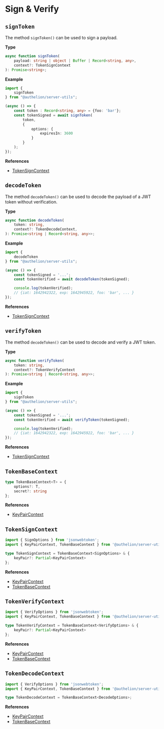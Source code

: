 # Sign & Verify

## `signToken`

The method `signToken()` can be used to sign a payload.

**Type**
```ts
async function signToken(
    payload: string | object | Buffer | Record<string, any>,
    context?: TokenSignContext
): Promise<string>;
```

**Example**
```typescript
import {
    signToken
} from "@authelion/server-utils";

(async () => {
    const token : Record<string, any> = {foo: 'bar'};
    const tokenSigned = await signToken(
        token, 
        {
            options: {
                expiresIn: 3600
            }
        }
    );
});
```
**References**
- [TokenSignContext](#tokensigncontext)

## `decodeToken`

The method `decodeToken()` can be used to decode the payload of a JWT token without verification.

**Type**
```typescript
async function decodeToken(
    token: string,
    context?: TokenDecodeContext,
): Promise<string | Record<string, any>>;
```

**Example**
```typescript
import {
    decodeToken
} from "@authelion/server-utils";

(async () => {
    const tokenSigned = '...';
    const tokenVerified = await decodeToken(tokenSigned);

    console.log(tokenVerified);
    // {iat: 1642942322, exp: 1642945922, foo: 'bar', ... }
});
```
**References**
- [TokenSignContext](#tokensigncontext)

## `verifyToken`

The method `decodeToken()` can be used to decode and verify a JWT token.

**Type**
```ts
async function verifyToken(
    token: string,
    context?: TokenVerifyContext
): Promise<string | Record<string, any>>;
```
**Example**
```typescript
import {
    signToken
} from "@authelion/server-utils";

(async () => {
    const tokenSigned = '...';
    const tokenVerified = await verifyToken(tokenSigned);

    console.log(tokenVerified);
    // {iat: 1642942322, exp: 1642945922, foo: 'bar', ... }
});
```
**References**
- [TokenSignContext](#tokensigncontext)

## `TokenBaseContext`

```typescript
type TokenBaseContext<T> = {
    options?: T,
    secret?: string
};
```

**References**
- [KeyPairContext](key-pair.md#keypaircontext)

## `TokenSignContext`

```typescript
import { SignOptions } from 'jsonwebtoken';
import { KeyPairContext, TokenBaseContext } from '@authelion/server-utils';

type TokenSignContext = TokenBaseContext<SignOptions> & {
    keyPair?: Partial<KeyPairContext>
};
```

**References**
- [KeyPairContext](key-pair.md#keypaircontext)
- [TokenBaseContext](#tokenbasecontext)

## `TokenVerifyContext`

```typescript
import { VerifyOptions } from 'jsonwebtoken';
import { KeyPairContext, TokenBaseContext } from '@authelion/server-utils';

type TokenVerifyContext = TokenBaseContext<VerifyOptions> & {
    keyPair?: Partial<KeyPairContext>
};
```

**References**
- [KeyPairContext](key-pair.md#keypaircontext)
- [TokenBaseContext](#tokenbasecontext)

## `TokenDecodeContext`

```typescript
import { VerifyOptions } from 'jsonwebtoken';
import { KeyPairContext, TokenBaseContext } from '@authelion/server-utils';

type TokenDecodeContext = TokenBaseContext<DecodeOptions>;
```

**References**
- [KeyPairContext](key-pair.md#keypaircontext)
- [TokenBaseContext](#tokenbasecontext)
